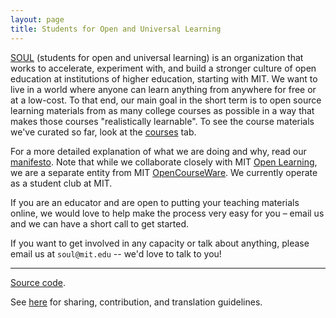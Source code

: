 ```yaml
---
layout: page
title: Students for Open and Universal Learning
---
```


[SOUL](/name/) (students for open and universal learning) is an organization that works to accelerate, experiment with, and build a stronger culture of open education at institutions of higher education, starting with MIT.
We want to live in a world where anyone can learn anything from anywhere for free or at a low-cost.
To that end, our main goal in the short term is to open source learning materials from as many college courses as possible in a way that makes those courses "realistically learnable". To see the course materials we've curated so far, look at the [courses](/courses/) tab.

For a more detailed explanation of what we are doing and why, read our [manifesto](/manifesto/).
Note that while we collaborate closely with MIT [Open Learning](https://openlearning.mit.edu/), we are a separate entity from MIT [OpenCourseWare](https://ocw.mit.edu/). We currently operate as a student club at MIT.

If you are an educator and are open to putting your teaching materials online, we would love to help make the process very easy for you – email us and we can have a short call to get started.

<!-- Towards that [vision](/vision/), we are working on pushing the boundaries of what open education materials look like through various [projects](/projects/). -->

<!-- Anyone trying to innovate in the education space should be wary of overpromising and should acknowledge that the situation is probably more complicated than they realize. We are doing our best to be mindful of the [limits](https://failuretodisrupt.com/) of technology and of any single solution in disrupting education. Our approach involves systematic experimentation and, at every step, actually talking to and working with all kinds of students, teachers, administrators, and employers to make sure what we are building is sensible. -->

<!-- Our main goal for the 2023-2024 academic year is to
1. open source as many MIT classes as possible such that they are realistically learnable, with complete materials such as lecture videos, lecture notes, homework, homework solutions, Q/A, and more, and
2. do this while prioritizing quality over quantity, focusing on building solid infrastructure and workflows to scale up high-quality production in future semesters. -->

<!-- This website is under development. Check back at the end of January when we will have several courses on here, more information about each of our projects, and some sort of manifesto that provides a more formal analysis of our long-term vision. -->

If you want to get involved in any capacity or talk about anything, please email us at `soul@mit.edu` -- we'd love to talk to you!

---

<div class="small center">
<p><a href="https://github.com/mitsoul/mitsoul.github.io">Source code</a>.</p>
<!-- <p>Licensed under CC BY-NC-SA.</p> -->
<p>See <a href="/license/">here</a> for sharing, contribution, and translation guidelines.</p>
</div>
